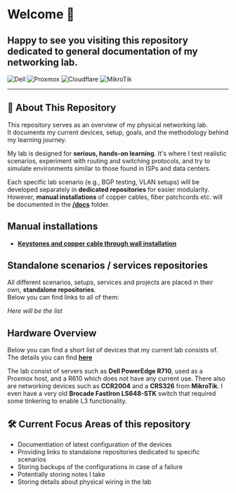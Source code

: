 # Welcome 👋
## Happy to see you visiting this repository dedicated to general documentation of my networking lab.

![Dell](https://img.shields.io/badge/dell-%230012b3?style=for-the-badge&logo=dell)
![Proxmox](https://img.shields.io/badge/proxmox-proxmox?style=for-the-badge&logo=proxmox&logoColor=%23E57000&labelColor=%232b2a33&color=%232b2a33)
![Cloudflare](https://img.shields.io/badge/Cloudflare-F38020?style=for-the-badge&logo=Cloudflare&logoColor=white)
![MikroTik](https://img.shields.io/badge/MikroTik-%23363636?style=for-the-badge&logo=Mikrotik)

---

## 🧠 About This Repository

This repository serves as an overview of my physical networking lab.  
It documents my current devices, setup, goals, and the methodology behind my learning journey.

My lab is designed for **serious, hands-on learning**. It's where I test realistic scenarios, experiment with routing and switching protocols, and try to simulate environments similar to those found in ISPs and data centers.

Each specific lab scenario (e.g., BGP testing, VLAN setups) will be developed separately in **dedicated repositories** for easier modularity.
However, **manual installations** of copper cables, fiber patchcords etc. will be documented in the **[/docs](./docs/)** folder.

## Manual installations

*   **[Keystones and copper cable through wall installation](./docs/keystones-installation.md)**

## Standalone scenarios / services repositories

All different scenarios, setups, services and projects are placed in their own, **standalone repositories**.  
Below you can find links to all of them: 

  _Here will be the list_

## Hardware Overview

Below you can find a short list of devices that my current lab consists of.  
The details you can find **[here](./docs/hardware.md)**

  The lab consist of servers such as **Dell PowerEdge R710**, used as a Proxmox host, and a R610 which does not have any current use.
  There also are networking devices such as **CCR2004** and a **CRS326** from **MikroTik**.
  I even have a very old **Brocade FastIron LS648-STK** switch that required some tinkering to enable L3 functionality.


## 🛠️ Current Focus Areas of this repository

- Documentiation of latest configuration of the devices
- Providing links to standalone repositories dedicated to specific scenarios
- Storing backups of the configurations in case of a failure
- Potentially storing notes I take
- Storing details about physical wiring in the lab